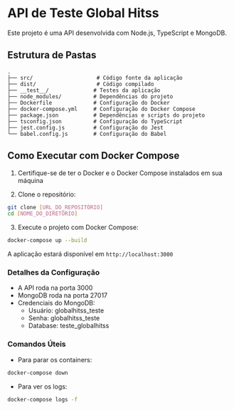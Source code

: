 # API de Teste Global Hitss

Este projeto é uma API desenvolvida com Node.js, TypeScript e MongoDB.

## Estrutura de Pastas

```
.
├── src/                    # Código fonte da aplicação
├── dist/                   # Código compilado
├── __test__/              # Testes da aplicação
├── node_modules/          # Dependências do projeto
├── Dockerfile             # Configuração do Docker
├── docker-compose.yml     # Configuração do Docker Compose
├── package.json           # Dependências e scripts do projeto
├── tsconfig.json          # Configuração do TypeScript
├── jest.config.js         # Configuração do Jest
└── babel.config.js        # Configuração do Babel
```

## Como Executar com Docker Compose

1. Certifique-se de ter o Docker e o Docker Compose instalados em sua máquina

2. Clone o repositório:
```bash
git clone [URL_DO_REPOSITÓRIO]
cd [NOME_DO_DIRETÓRIO]
```

3. Execute o projeto com Docker Compose:
```bash
docker-compose up --build
```

A aplicação estará disponível em `http://localhost:3000`

### Detalhes da Configuração

- A API roda na porta 3000
- MongoDB roda na porta 27017
- Credenciais do MongoDB:
  - Usuário: globalhitss_teste
  - Senha: globalhitss_teste
  - Database: teste_globalhitss

### Comandos Úteis

- Para parar os containers:
```bash
docker-compose down
```

- Para ver os logs:
```bash
docker-compose logs -f
```
